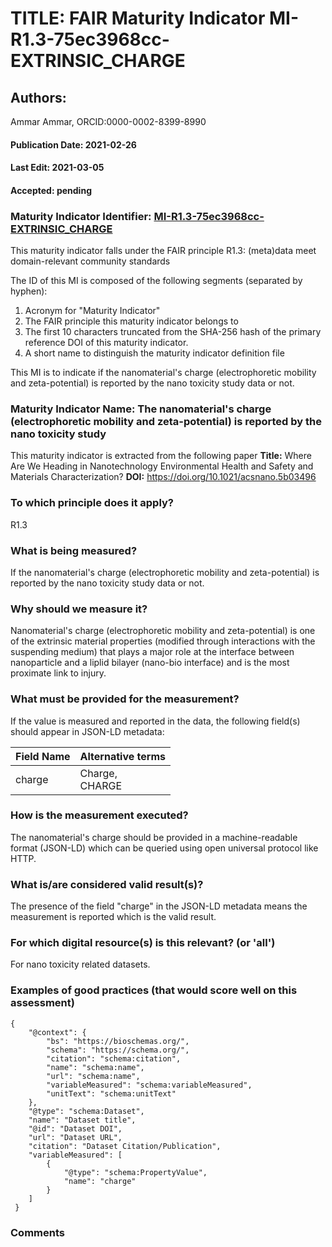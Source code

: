 # TITLE: FAIR Maturity Indicator MI-R1.3-75ec3968cc-EXTRINSIC_CHARGE

## Authors: 
Ammar Ammar, ORCID:0000-0002-8399-8990

#### Publication Date: 2021-02-26
#### Last Edit: 2021-03-05
#### Accepted: pending

### Maturity Indicator Identifier: [MI-R1.3-75ec3968cc-EXTRINSIC_CHARGE](https://w3id.org/fair/maturity_indicator/terms/Gen2/MI-R1.3-75ec3968cc-EXTRINSIC_CHARGE)

This maturity indicator falls under the FAIR principle R1.3:
(meta)data meet domain-relevant community standards

The ID of this MI is composed of the following segments (separated by hyphen):
1. Acronym for "Maturity Indicator"
1. The FAIR principle this maturity indicator belongs to
1. The first 10 characters truncated from the SHA-256 hash of the primary reference DOI of this maturity indicator.
1. A short name to distinguish the maturity indicator definition file

This MI is to indicate if the nanomaterial's charge (electrophoretic mobility and zeta-potential) is reported by the nano toxicity study data or not.

### Maturity Indicator Name:  The nanomaterial's charge (electrophoretic mobility and zeta-potential) is reported by the nano toxicity study

This maturity indicator is extracted from the following paper 
**Title:** Where Are We Heading in Nanotechnology Environmental Health and Safety and Materials Characterization?
**DOI:** https://doi.org/10.1021/acsnano.5b03496

### To which principle does it apply?  
R1.3

### What is being measured?
If the nanomaterial's charge (electrophoretic mobility and zeta-potential) is reported by the nano toxicity study data or not.

### Why should we measure it?
Nanomaterial's charge (electrophoretic mobility and zeta-potential) is one of the extrinsic material properties (modified through 
interactions with the suspending medium) that plays a major role 
at the interface between nanoparticle and a liplid bilayer (nano-bio interface) and is the most proximate link to injury.

### What must be provided for the measurement?
If the value is measured and reported in the data, the following field(s) should appear in JSON-LD metadata: 

| Field Name     | Alternative terms  |
| -------------- | ------------------ |
| charge         | Charge,<br>CHARGE  |

### How is the measurement executed?
The nanomaterial's charge should be provided in a machine-readable format (JSON-LD) which can be queried using open universal protocol like HTTP.

### What is/are considered valid result(s)?
The presence of the field "charge" in the JSON-LD metadata means the measurement is reported which is the valid result.

### For which digital resource(s) is this relevant? (or 'all')
For nano toxicity related datasets.  

### Examples of good practices (that would score well on this assessment)
```{json}
{
 	"@context": {
 		"bs": "https://bioschemas.org/",
 		"schema": "https://schema.org/",
 		"citation": "schema:citation",
 		"name": "schema:name",
 		"url": "schema:name",
 		"variableMeasured": "schema:variableMeasured",
 		"unitText": "schema:unitText"
 	},
 	"@type": "schema:Dataset",
 	"name": "Dataset title",
 	"@id": "Dataset DOI",
 	"url": "Dataset URL",
 	"citation": "Dataset Citation/Publication",
 	"variableMeasured": [
 		{
 			"@type": "schema:PropertyValue",
 			"name": "charge"
 		}
 	]
 }
```

### Comments

